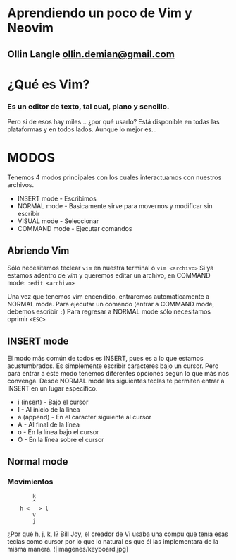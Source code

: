 # Aprendiendo un poco de Vim y Neovim
## Ollin Langle <ollin.demian@gmail.com>

# ¿Qué es Vim?
### Es un editor de texto, tal cual, plano y sencillo.

Pero si de esos hay miles... ¿por qué usarlo?
Está disponible en todas las plataformas y en todos lados.
Aunque lo mejor es...

# MODOS
Tenemos 4 modos principales con los cuales interactuamos con nuestros archivos.
* INSERT mode - Escribimos
* NORMAL mode - Basicamente sirve para movernos y modificar sin escribir
* VISUAL mode - Seleccionar
* COMMAND mode - Ejecutar comandos

## Abriendo Vim
Sólo necesitamos teclear ```vim``` en nuestra terminal o ```vim <archivo>```
Si ya estamos adentro de _vim_ y queremos editar un archivo, en COMMAND mode:
```:edit <archivo>```

Una vez que tenemos vim encendido, entraremos automaticamente a NORMAL mode. Para
ejecutar un comando (entrar a COMMAND mode, debemos escribir ```:```)
Para regresar a NORMAL mode sólo necesitamos oprimir ```<ESC>```

## INSERT mode
El modo más común de todos es INSERT, pues es a lo que estamos acustumbrados. Es simplemente
escribir caracteres bajo un cursor. Pero para entrar a este modo tenemos diferentes opciones
según lo que más nos convenga. Desde NORMAL mode las siguientes teclas te permiten entrar a INSERT
en un lugar específico.
* i (insert)    - Bajo el cursor
* I             - Al inicio de la línea
* a (append)    - En el caracter siguiente al cursor
* A             - Al final de la línea
* o             - En la línea bajo el cursor
* O             - En la línea sobre el cursor

## Normal mode

### Movimientos

```
        k
        ^
    h <   > l
        v
        j
```
¿Por qué h, j, k, l? Bill Joy, el creador de Vi usaba una compu que tenía esas teclas como
cursor por lo que lo natural es que él las implementara de la misma manera.
![imagenes/keyboard.jpg]

